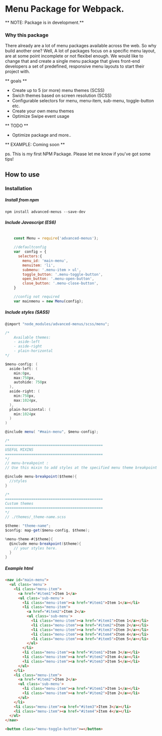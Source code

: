 # Menu Package for Webpack.

** NOTE: Package is in development.**

### Why this package
There already are a lot of menu packages available across the web. So why build another one? Well, A lot of packages focus on a specific menu layout, are at some point incomplete or not flexibel enough. We would like to change that and create a single menu package that gives front-end developers a set of predefined, responsive menu layouts to start their project with.

** goals **
+ Create up to 5 (or more) menu themes (SCSS)
+ Swich themes based on screen resolution (SCSS)
+ Configurable selectors for menu, menu-item, sub-menu, toggle-button etc.
+ Create your own menu themes
+ Optimize Swipe event usage

** TODO **
+ Optimize package and more..

** EXAMPLE: Coming soon **

ps. This is my first NPM Package.
Please let me know if you've got some tips!

## How to use


### Installation

##### Install from npm

```
npm install advanced-menus --save-dev
```

##### Include Javascript (ES6)

```javascript

	const Menu = require('advanced-menus');

    //defaultconfig
    var  config = {
      selectors:{
        menu_id: 'main-menu',
        menuitem: 'li',
        submenu: '.menu-item > ul',
        toggle_button: '.menu-toggle-button',
        open_button: '.menu-open-button',
        close_button: '.menu-close-button',
    }

    //config not required
    var mainmenu = new Menu(config);

```

##### Include styles (SASS)

```cs
@import "node_modules/advanced-menus/scss/menu";

/*
	Available themes:
    - aside-left
    - aside-right
    - plain-horizontal
*/

$menu-config: (
  aside-left: (
    min:0px,
    max:750px,
    autohide: 750px
  ),
  aside-right: (
    min:750px,
    max:1024px,
  ),
  plain-horizontal: (
    min:1024px
  )
)

@include menu( "#main-menu", $menu-config);

/*
=============================================
USEFUL MIXINS
=============================================
*/
// menu-breakpoint :
// Use this mixin to add styles at the specified menu theme breakpoint

@include menu-breakpoint($theme){
  //styles
}

/*
=============================================
Custom themes
=============================================
*/
// ./themes/_theme-name.scss

$theme: "theme-name";
$config: map-get($menu-config, $theme);

%menu-theme-#{$theme}{
  @include menu-breakpoint($theme){
	// your styles here.
  }
}


```

##### Example html

``` html
<nav id="main-menu">
  <ul class='menu'>
    <li class="menu-item">
      <a href="#item1">Item 1</a>
      <ul class='sub-menu'>
        <li class="menu-item"><a href="#item1">Item 1</a></li>
        <li class="menu-item">
          <a href="#item2">Item 2</a>
          <ul class='sub-menu'>
            <li class="menu-item"><a href="#item1">Item 1</a></li>
            <li class="menu-item"><a href="#item2">Item 2</a></li>
            <li class="menu-item"><a href="#item3">Item 3</a></li>
            <li class="menu-item"><a href="#item4">Item 4</a></li>
            <li class="menu-item"><a href="#item5">Item 5</a></li>
          </ul>
        </li>
        <li class="menu-item"><a href="#item1">Item 3</a></li>
        <li class="menu-item"><a href="#item2">Item 4</a></li>
        <li class="menu-item"><a href="#item3">Item 5</a></li>
      </ul>
    </li>
    <li class="menu-item">
      <a href="#item2">Item 2</a>
      <ul class='sub-menu'>
        <li class="menu-item"><a href="#item1">Item 1</a></li>
        <li class="menu-item"><a href="#item2">Item 2</a></li>
      </ul>
    </li>
    <li class="menu-item"><a href="#item3">Item 3</a></li>
    <li class="menu-item"><a href="#item4">Item 4</a></li>
  </ul>
</nav>

<button class="menu-toggle-button">=</button>

```
